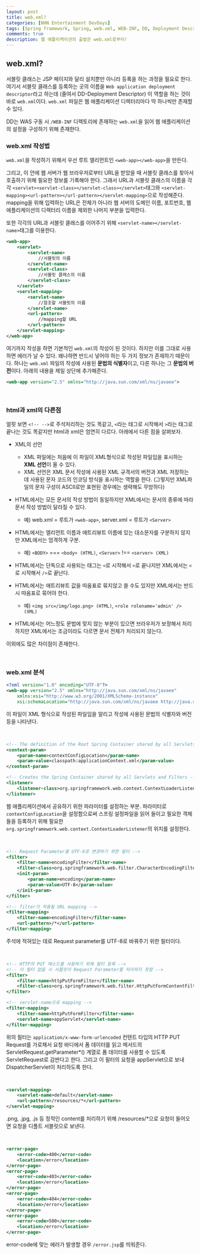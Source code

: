 ```yaml
---
layout: post
title: web.xml?
categories: [NHN Entertainment DevDays]
tags: [Spring framework, Spring, web.xml, WEB-INF, DD, Deployment Descriptor, Web, Web Application]
comments: true
description: 웹 애플리케이션의 출발은 web.xml로부터!
---
```


## web.xml? ##

서블릿 클래스는 JSP 페이지와 달리 설치뿐만 아니라 등록을 하는 과정을 필요로 한다. 여기서 서블릿 클래스를 등록하는 곳의 이름을 `Web application deployment descriptor`라고 하는데 (줄여서 DD-Deployment Descriptor) 이 역할을 하는 것이 바로 `web.xml`이다. `web.xml` 파일은 웹 애플리케이션 디렉터리마다 딱 하나씩만 존재할 수 있다.

DD는 WAS 구동 시 `/WEB-INF` 디렉토리에 존재하는 `web.xml`을 읽어 웹 애플리케이션의 설정을 구성하기 위해 존재한다.

### web.xml 작성법 ###

`web.xml`을 작성하기 위해서 우선 루트 앨리먼트인 `<web-app></web-app>`을 만든다.

그리고, 이 안에 웹 서버가 웹 브라우저로부터 URL을 받았을 때 서블릿 클래스를 찾아서 호출하기 위해 필요한 정보를 기록해야 한다. 그래서 URL과 서블릿 클래스의 이름을 각각 `<servlet><servlet-class></servlet-class></servlet>`태그와 `<servlet-mapping><url-pattern></url-pattern></servlet-mapping>`으로 작성해준다. mapping을 위해 입력하는 URL은 전체가 아니라 웹 서버의 도메인 이름, 포트번호, 웹 애플리케이션의 디렉터리 이름을 제외한 나머지 부분을 입력한다.

또한 각각의 URL과 서블릿 클래스를 이어주기 위해 `<servlet-name></servlet-name>`태그를 이용한다.

```xml
<web-app>
	<servlet>
    	<servlet-name>
        	//서블릿의 이름
        </servlet-name>
    	<servlet-class>
    		//서블릿 클래스의 이름
        </servlet-class>
   	</servlet>
    <servlet-mapping>
    	<servlet-name>
        	//참조할 서블릿의 이름
        </servlet-name>
    	<url-pattern>
    		//mapping할 URL
        </url-pattern>
    </servlet-mapping>
</web-app>
```

여기까지 작성을 하면 기본적인 `web.xml`의 작성이 된 것이다. 하지만 이를 그대로 사용하면 에러가 날 수 있다. 왜나하면 반드시 넣어야 하는 두 가지 정보가 존재하기 때문이다. 하나는 `web.xml` 파일의 작성에 사용된 **문법의 식별자**이고, 다른 하나는 그 **문법의 버전**이다. 아래의 내용을 제일 상단에 추가해준다.

```xml
<web-app version="2.5" xmlns="http://java.sun.com/xml/ns/javaee">
```

<br>

### html과 xml의 다른점 ###

얼핏 보면 `<!-- -->`로 주석처리하는 것도 똑같고, `<`라는 태그로 시작해서 `>`라는 태그로 끝나는 것도 똑같지만 html과 xml은 엄연히 다르다. 아래에서 다른 점을 살펴보자.

- XML의 선언
	- XML 파일에는 처음에 이 파일이 XML형식으로 작성된 파일임을 표시하는 **XML 선언**이 올 수 있다.
	- XML 선언은 XML 문서 작성에 사용된 XML 규격서의 버전과 XML 저장하는 데 사용된 문자 코드의 인코딩 방식을 표시하는 역할을 한다. (그렇지만 XML파일의 문자 구성이 ASCII로만 표현된 경우에는 생략해도 무방하다)


- HTML에서는 모든 문서의 작성 방법이 동일하지만 XML에서는 문서의 종류에 따라 문서 작성 방법이 달라질 수 있다.
	- 예) web.xml = 루트가 `<web-app>`, server.xml = 루트가 `<Server>`


- HTML에서는 엘리먼트 이름과 애트리뷰트 이름에 있는 대소문자를 구분하지 않지만 XML에서는 엄격하게 구분.
	- 예) `<BODY>` === `<body> (HTML)`, `<Server>` !== `<server> (XML)`


- HTML에서는 단독으로 사용되는 태그는 `<`로 시작해서 `>`로 끝나지만 XML에서는 `<`로 시작해서 `/>`로 끝난다.


- HTML에서는 애트리뷰트 값을 따옴표로 묶지않고 쓸 수도 있지만 XML에서는 반드시 따옴표로 묶어야 한다.
	- 예) `<img src=/img/logo.png> (HTML)`, `<role rolename='admin' /> (XML)`


- HTML에서는 어느정도 문법에 맞지 않는 부분이 있으면 브라우저가 보정해서 처리하지만 XML에서는 조금이라도 다르면 문서 전체가 처리되지 않는다.

이외에도 많은 차이점이 존재한다.


<br>

### web.xml 분석 ###

```xml
<?xml version="1.0" encoding="UTF-8"?>
<web-app version="2.5" xmlns="http://java.sun.com/xml/ns/javaee"
	xmlns:xsi="http://www.w3.org/2001/XMLSchema-instance"
	xsi:schemaLocation="http://java.sun.com/xml/ns/javaee http://java.sun.com/xml/ns/javaee/web-app_2_5.xsd">

```

이 파일이 XML 형식으로 작성된 파일임을 알리고 작성에 사용된 문법의 식별자와 버전 등을 나타낸다.

<br>

```xml
<!-- The definition of the Root Spring Container shared by all Servlets and Filters -->
<context-param>
    <param-name>contextConfigLocation</param-name>
    <param-value>classpath:applicationContext.xml</param-value>
</context-param>

<!-- Creates the Spring Container shared by all Servlets and Filters -->
<listener>
    <listener-class>org.springframework.web.context.ContextLoaderListener</listener-class>
</listener>
```

웹 애플리케이션에서 공유하기 위한 파라미터를 설정하는 부분.
파라미터로 `contextConfigLocation`을 설정함으로써 스프링 설정파일을 읽어 들이고 필요한 객체들을 등록하기 위해 필요한 `org.springframework.web.context.ContextLoaderListener`의 위치를 설정한다.

<br>


```xml
<!-- Request Parameter를 UTF-8로 변경하기 위한 필터 -->
<filter>
    <filter-name>encodingFilter</filter-name>
    <filter-class>org.springframework.web.filter.CharacterEncodingFilter</filter-class>
    <init-param>
        <param-name>encoding</param-name>
        <param-value>UTF-8</param-value>
    </init-param>
</filter>

<!-- filter가 적용될 URL mapping -->
<filter-mapping>
    <filter-name>encodingFilter</filter-name>
    <url-pattern>/*</url-pattern>
</filter-mapping>
```

주석에 적혀있는 데로 Request parameter를 UTF-8로 바꿔주기 위한 필터이다.

<br>

```xml
<!-- HTTP의 PUT 메소드를 사용하기 위해 필터 등록 -->
<!-- 이 필터 없을 시 서플릿이 Request Parameter를 처리하지 못함 -->
<filter>
    <filter-name>httpPutFormFilter</filter-name>
    <filter-class>org.springframework.web.filter.HttpPutFormContentFilter</filter-class>
</filter>

<!-- servlet-name으로 mapping -->
<filter-mapping>
    <filter-name>httpPutFormFilter</filter-name>
    <servlet-name>appServlet</servlet-name>
</filter-mapping>

```

위의 필터는 `application/x-www-form-urlencoded` 컨텐트 타입의 HTTP PUT Request를 가로채서 요청 바디에서 폼 데이터를 읽고 메서드의 ServletRequest.getParameter*() 계열로 폼 데이터를 사용할 수 있도록 ServletRequest로 감싼다고 한다. 그리고 이 필터의 요청을 appServlet으로 보내 DispatcherServlet이 처리하도록 한다.

<br>

```xml
<servlet-mapping>
    <servlet-name>default</servlet-name>
    <url-pattern>/resources/*</url-pattern>
</servlet-mapping>
```

.png, .jpg, .js 등 정적인 content를 처리하기 위해 /resources/*으로 요청이 들어오면 요청을 디폴트 서블릿으로 보낸다.

<br>

```xml
<error-page>
    <error-code>400</error-code>
    <location>/error</location>
</error-page>
<error-page>
    <error-code>403</error-code>
    <location>/error</location>
</error-page>
<error-page>
    <error-code>404</error-code>
    <location>/error</location>
</error-page>
<error-page>
    <error-code>500</error-code>
    <location>/error</location>
</error-page>
```

error-code에 맞는 에러가 발생할 경우 `/error.jsp`를 띄워준다.

